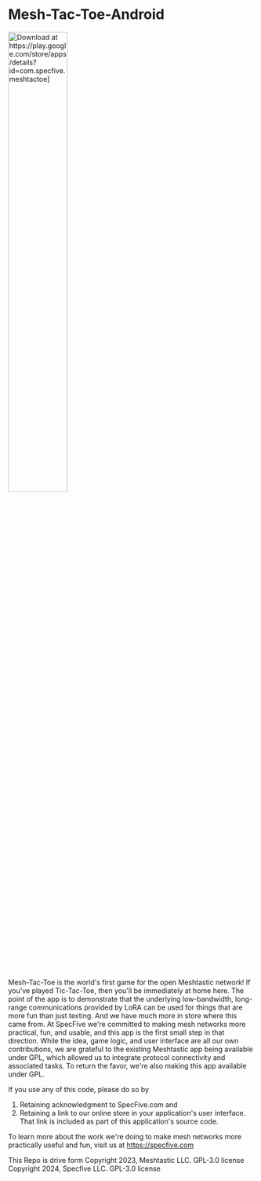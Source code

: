 # Mesh-Tac-Toe-Android

[<img src="https://play.google.com/intl/en_us/badges/static/images/badges/en_badge_web_generic.png"
alt="Download at https://play.google.com/store/apps/details?id=com.specfive.meshtactoe]"
width="49%">](https://play.google.com/store/apps/details?id=com.specfive.meshtactoe&referrer=utm_source%3Dgithub-android-readme)



Mesh-Tac-Toe is the world's first game for the open Meshtastic network! If you've played Tic-Tac-Toe, then you'll be immediately at home here. The point of the app is to demonstrate that the underlying low-bandwidth, long-range communications provided by LoRA can be used for things that are more fun than just texting. And we have much more in store where this came from.
At SpecFive we're committed to making mesh networks more practical, fun, and usable, and this app is the first small step in that direction. While the idea, game logic, and user interface are all our own contributions, we are grateful to the existing Meshtastic app being available under GPL, which allowed us to integrate protocol connectivity and associated tasks. To return the favor, we're also making this app available under GPL.

If you use any of this code, please do so by
1) Retaining acknowledgment to SpecFive.com and
2) Retaining a link to our online store in your application's user interface. That link is included as part of this application's source code.

To learn more about the work we're doing to make mesh networks more practically useful and fun, visit us at https://specfive.com

This Repo is drive form Copyright 2023, Meshtastic LLC. GPL-3.0 license
Copyright 2024, Specfive LLC. GPL-3.0 license
